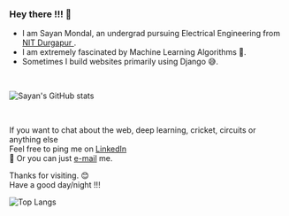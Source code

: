 ### Hey there !!! 👋

- I am Sayan Mondal, an undergrad pursuing Electrical Engineering from <a href="https://nitdgp.ac.in/"> NIT Durgapur </a> . <br>
- I am extremely fascinated by Machine Learning Algorithms 🧡.<br>
- Sometimes I build websites primarily using Django 😅.
<br>

![Sayan's GitHub stats](https://github-readme-stats.vercel.app/api?username=sa-y-an&hide=stars&count_private=true)

<br>

If you want to chat about the web, deep learning, cricket, circuits or anything else
<br>
Feel free to ping me on <a href="https://www.linkedin.com/in/sa-y-an/" target = "_blank"> LinkedIn </a> <br>
:e-mail: Or you can just [e-mail](mailto:dgpmondal@gmail.com) me.


Thanks for visiting. 😊 <br>
Have a good day/night !!!

![Top Langs](https://github-readme-stats.vercel.app/api/top-langs/?username=sa-y-an)
<br>
<br>


<!--
**sayan-mondal-tech/sayan-mondal-tech** is a ✨ _special_ ✨ repository because its `README.md` (this file) appears on your GitHub profile.

Here are some ideas to get you started:

- 🔭 I’m currently working on ...
- 🌱 I’m currently learning ...
- 👯 I’m looking to collaborate on ...
- 🤔 I’m looking for help with ...
- 💬 Ask me about ...
- 📫 How to reach me: ...
- 😄 Pronouns: ...
- ⚡ Fun fact: ...
-->

